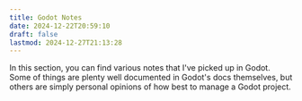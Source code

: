 ```yaml
---
title: Godot Notes
date: 2024-12-22T20:59:10
draft: false
lastmod: 2024-12-27T21:13:28
---
```

In this section, you can find various notes that I've picked up in Godot. Some of things are plenty well documented in Godot's docs themselves, but others are simply personal opinions of how best to manage a Godot project.